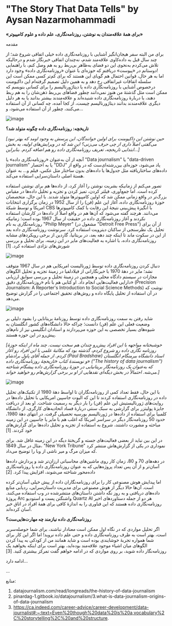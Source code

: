 # **"The Story That Data Tells"** by Aysan Nazarmohammadi
**«برای همۀ علاقه‌مندان به نوشتن، روزنامه‌نگاری، علم داده و علوم کامپیوتر»**

مقدمه

برای من البته سفر هیجان‌انگیز آشنایی با روزنامه‌نگاری داده خیلی اتفاقی شروع شد؛ از چند سال قبل به داده‌کاوی علاقه‌مند شدم، نه‌چندان اتفاقی خبرنگار شدم و درحالیکه تلاش می‌کردم به‌نحوی این دو فضای به‌ظاهر بی‌ربط رو به هم وصل کنم، با راهنمایی دوستانم در «پیوست» دریافتم که حوزه‌ای با عنوان «روزنامه‌نگاری داده» وجود دارد!    
اما به هر حال، قوانین احتمال هم گویای این هستند که برای کم‌تر کسی ممکن است این سلسله اتفاقات غیراتفاقی رخ دهد و به همین دلیل تصمیم گرفته‌ام این داکیومنت درخصوص آشنایی با روزنامه‌نگاری داده یا دیتاژورنالیسم را برای کسانی بنویسم که ممکن است مثل گذشتۀ من هنوز نمی‌دانند چطور فضاهای بی‌ربط ذهن‌شان را به هم ربط دهند، یا دربارۀ روزنامه‌نگاری داده شنیده‌اند و علاقه‌مندند بیشتر بدانند یا به هر دلیل دیگری علاقه‌مندند بدانند دیتاژورنالیسم چیست، از کجا آمده، چه کسانی از آن استفاده می‌کنند، چطور از آن استفاده می‌شود، و...

![image](https://github.com/aysannazarmohamady/datajournalism/assets/30371881/d50b261e-b3ee-44f4-b1d5-2f1365914b0a)

**تاریخچه: روزنامه‌نگاری داده چگونه متولد شد؟**


*[حین نوشتن این داکیومنت برای اولین خوانندگان، این پرسش به وجود اومد که بهتر نبود می‌گفتی اصلاً داری از چی حرف می‌زنی؟ این شد که در ویرایش‌های اولیه، به بخش ابتدایی تاریخچه، تعریف روزنامه‌نگاری داده رو هم اضافه کردم. بنابراین...]*

آنچه از آن به‌عنوان «روزنامه‌نگاری داده» یا "Data journalism" یا "data-driven journalism" یا به اختصار "DDJ" یاد می‌شود، حوزه‌ای بین‌رشته‌ای‌ست که در واقع از داده‌های ساختاریافته مثل جدول‌ها یا داده‌های بدون ساختار مثل عکس، فیلم و... به عنوان هستۀ اصلی داستان‌سرایی استفاده می‌کند. 

تصور می‌کنم از زمانیکه بشریت نوشتن را آغاز کرد، از داده‌ها هم برای نوشتن استفاده کرده است. اما جمع‌آوری، فیلتر کردن، تمیز کردن و تجزیه و تحلیل داده‌ها در مقیاس بزرگ‌تر در واقع زمانی ممکن شد که اولین کامپیوترها متولد شدند. با این حال، متخصصان حوزۀ روزنامه‌نگاری داده، آغاز این علم (فن) را از سال 1952 در زمان برگزاری انتخابات امریکا و توسط شبکۀ CBS با انگیزۀ پیش‌بینی نتیجۀ این رقابت با کمک کامپیوترها می‌دانند. هرچند گفته می‌شود که آن‌ها هم در واقع اصلاً از داده‌ها در کارشان استفاده نکردند و آغاز روزنامه‌نگاری داده در حقیقت از سال 1967 بوده است؛ زمانیکه روزنامه‌نگاری به نام "Philip  Meyer" (مشغول در "Detroit Free Press") از آن برای تحلیل یک نظرسنجی از ساکنان دیترویت استفاده کرد. سرنوشت روزنامه‌نگاری داده بعد از این در سکوت ماند تا اینکه چند دهه بعد، در بریتانیا، گاردین از برخی رویکردهای مشابه روزنامه‌نگاری داده، با اشاره به فعالیت‌های مایر در این زمینه، برای تحلیل و بررسی شورش‌های نژادی استفاده کرد. [1]

![image](https://github.com/aysannazarmohamady/datajournalism/assets/30371881/0f7e3460-2c3c-4a2f-a198-3386a637cab2)

دنبال کردن روزنامه‌نگاری داده توسط ژورنالیست امریکایی هم در سال 1967 متوقف نشد؛ مایر در دهۀ 1970 با خبرنگارانی از فیلادلفیا در زمینۀ تجزیه و تحلیل الگوهای مجازات در سیستم دادگاه محلی و همچنین در زمینۀ تحلیل و بررسی سوابق ارزیابی دارایی فعالیت‌هایی انجام داد. او کتابی هم با نام «روزنامه‌نگاری دقیق» (Precision Journalism: A Reporter's Introduction to Social Science Methods) نوشت که در آن استفاده از تحلیل پایگاه داده و روش‌های تحقیق اجتماعی را در گزارش توضیح می‌دهد. 

![image](https://github.com/aysannazarmohamady/datajournalism/assets/30371881/2c4d37a0-20fe-468a-bdf3-ebfa57fa6a17)

شاید رفتن به سمت روزنامه‌نگاری داده توسط روزنامۀ بریتانایی را بشود دلیلی بر وضعیت فعلی این علم (فن) دانست؛ چراکه حالا دانشگاه‌‌های کشور انگلستان به شیوه‌های بسیار تخصصی به این حوزه می‌پردازند و استادان انگلیسی نیز از نام‌های پیش‌رو در این حوزه هستند. 


*[خوشبختانه مواجهه با این افراد پیش‌رو چندان هم سخت نیست. چند ماه از اینکه حوزۀ روزنامه نگاری داده رو شروع کردم، گذشته بود که مکاتبۀ علمی با این افراد رو آغاز کردم. از جمله آقای پاول برادشاو (Paul Bradshaw) استاد دانشگاه بیرمنگام انگلستان و نویسندۀ کتاب «تاریخچۀ روزنامه‌نگاری داده» ("The history of data journalism") که به‌عنوان یک روزنامه‌نگار بریتانیایی در حوزۀ روزنامه‌نگاری داده پیشگام شناخته می‌شه. احتمالاً در بخش‌ دیگه‌ای نقدهایی از او بر برخی گزارش‌هام رو خواهید خواند.]*

![image](https://github.com/aysannazarmohamady/datajournalism/assets/30371881/b6942ff1-14d7-4a6e-87a4-71ba8e73c042)

با این حال، فقط تعداد کمی از روزنامه‌نگاران تا اواسط دهۀ 1980 از تکنیک‌های تحلیل داده در روزنامه‌نگاری استفاده کردند تا این که الیوت جاسپین امریکایی با تحلیل داده‌ها در روایت‌های ژورنالیستیش این علم (فن) را بار دیگر به رسمیت شناخت. او بعد از دریافت جایزۀ پولیتزر برای گزارشی به سبک سنتی دربارۀ فساد اتحادیه‌های کارگری، از دانشگاه کلمبیا برای استفاده از داده‌ها در ژورنالیسم بورسیه تحصیلی گرفت. در انتهای دهۀ 1980، حدود 50 روزنامه‌نگار دیگر در سراسر امریکا که اغلب هم با مایر یا جاسپین در این زمینه مباحثه‌ و مشورت داشتند، شروع به استفاده از تجزیه و تحلیل داده‌ها برای گزارش‌های خود کردند. [1]


در این بین نباید از بعضی فعالیت‌های جسته و گریختۀ دیگه در این زمینه غافل شد. برای مثال در سال 1849، "New York Tribune" نموداری در یکی از گزارش‌هاش منتشر کرد که میزان مرگ و میر ناشی از وبا را توضیح می‌داد.

در دهه‌های 70 و 80، زمان کار روی ماشین‌های محاسباتی ارزان‌تر شد و پردازش داده‌ها آسان‌تر و از آن پس تعداد پروژه‌هایی که به عنوان روزنامه‌نگاری داده یا روزنامه‌نگاری داده‌محور شناخته می‌شوند، افزایش پیدا کرد. [2] 


اما پیدایش هوش مصنوعی کار را برای روزنامه‌نگاران داده از پیش خیلی آسان‌تر کرده است. آن‌ها حالا دیگر از هوش مصنوعی برای مدیریت داستان‌سرایی، ردیابی منابع داده‌های دریافتی و به روز نگه داشتن داستان‌های منتشرشده در وب استفاده می‌کنند. پروژۀ Arc واشنگتن پست و استودیو Quartz AI هر دو از جمله دستاوردهای اخیر روزنامه‌نگاری داده هستند که این فناوری را به اندازۀ کافی برای همۀ افراد در اتاق خبر آسان کرده‌اند.

**روزنامه‌نگاری داده نیازمند چه مهارت‌هایی‌ست؟**

اگر تحلیل مواردی که در نگاه اول ممکن است معنادار نباشند، برای شما حوصله‌سربر است، بهتر است به طرف روزنامه‌نگاری داده و حتی علم داده نروید! 
اما اگر این کار برای شما همواره تجربۀ خوشایندی بوده است و شاید همانند من از کودکی به پیدا کردن الگوهای میان اشیاء موجود علاقه‌مند بوده‌اید، بهتر است برای اینکه بخواهید یک روزنامه‌نگار داده شوید، بر روی مواردی که در ادامه خواهم گفت تمرکز بیشتری کنید. [3] 




ادامه دارد...



...


منابع:
1. datajournalism.com/read/longreads/the-history-of-data-journalism
2. pinardag-1.gitbook.io/datajournalism/3.what-is-data-journalism-origins-of-data-journalism
3. https://ca.indeed.com/career-advice/career-development/data-journalist#:~:text=Even%20though%20data%20is%20a,vocabulary%2C%20storytelling%2C%20and%20structure.
